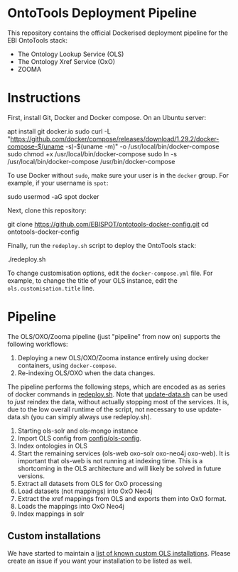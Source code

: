 # OntoTools Deployment Pipeline

This repository contains the official Dockerised deployment pipeline for the EBI OntoTools stack:

* The Ontology Lookup Service (OLS)
* The Ontology Xref Service (OxO)
* ZOOMA

# Instructions

First, install Git, Docker and Docker compose. On an Ubuntu server:

   apt install git docker.io
   sudo curl -L "https://github.com/docker/compose/releases/download/1.29.2/docker-compose-$(uname -s)-$(uname -m)" -o /usr/local/bin/docker-compose
   sudo chmod +x /usr/local/bin/docker-compose
   sudo ln -s /usr/local/bin/docker-compose /usr/bin/docker-compose

To use Docker without `sudo`, make sure your user is in the `docker` group. For example, if your username is `spot`:

   sudo usermod -aG spot docker
   
Next, clone this repository:

   git clone https://github.com/EBISPOT/ontotools-docker-config.git
   cd ontotools-docker-config
   
Finally, run the `redeploy.sh` script to deploy the OntoTools stack:

   ./redeploy.sh

To change customisation options, edit the `docker-compose.yml` file. For example, to change the title of your OLS instance, edit the `ols.customisation.title` line.

# Pipeline

The OLS/OXO/Zooma pipeline (just "pipeline" from now on) supports the following workflows:

1. Deploying a new OLS/OXO/Zooma instance entirely using docker containers, using `docker-compose`.
2. Re-indexing OLS/OXO when the data changes.

The pipeline performs the following steps, which are encoded as as series of docker commands in [redeploy.sh](redeploy.sh). Note that [update-data.sh](update-data.sh) can be used to _just_ reindex the data, without actually stopping most of the services. It is, due to the low overall runtime of the script, not necessary to use update-data.sh (you can simply always use redeploy.sh).

1. Starting ols-solr and ols-mongo instance
2. Import OLS config from [config/ols-config](config/ols-config).
3. Index ontologies in OLS
4. Start the remaining services (ols-web oxo-solr oxo-neo4j oxo-web). It is important that ols-web is not running at indexing time. This is a shortcoming in the OLS architecture and will likely be solved in future versions.
5. Extract all datasets from OLS for OxO processing
6. Load datasets (not mappings) into OxO Neo4j
7. Extract the xref mappings from OLS and exports them into OxO format.
8. Loads the mappings into OxO Neo4j
9. Index mappings in solr

## Custom installations

We have started to maintain a [list of known custom OLS installations](docs/custom_ontotools_users.md). Please create an issue if you want your installation to be listed as well.
